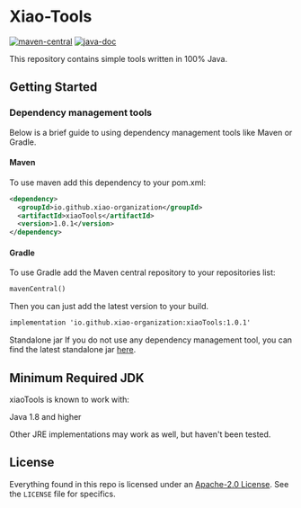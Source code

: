 # Xiao-Tools

[![maven-central](https://img.shields.io/maven-central/v/io.github.xiao-organization/xiaoTools.svg)](https://mvnrepository.com/artifact/io.github.xiao-organization/xiaoTools) [![java-doc](https://www.javadoc.io/badge/io.github.xiao-organization/xiaoTools.svg)](https://www.javadoc.io/doc/io.github.xiao-organization/xiaoTools)

This repository contains simple tools written in 100% Java.

## Getting Started

### Dependency management tools

Below is a brief guide to using dependency management tools like Maven or Gradle.

#### Maven

To use maven add this dependency to your pom.xml:

```xml
<dependency>
  <groupId>io.github.xiao-organization</groupId>
  <artifactId>xiaoTools</artifactId>
  <version>1.0.1</version>
</dependency>
```

#### Gradle

To use Gradle add the Maven central repository to your repositories list:

```xml
mavenCentral()
```

Then you can just add the latest version to your build.

```xml
implementation 'io.github.xiao-organization:xiaoTools:1.0.1'
```

Standalone jar
If you do not use any dependency management tool, you can find the latest standalone jar [here](https://github.com/xiao-organization/xiaoTools/releases/latest).

## Minimum Required JDK

xiaoTools is known to work with:

Java 1.8 and higher

Other JRE implementations may work as well, but haven't been tested.

## License

Everything found in this repo is licensed under an [Apache-2.0 License](https://github.com/xiao-organization/xiaoTools/blob/master/LICENSE). See the `LICENSE` file for specifics.


